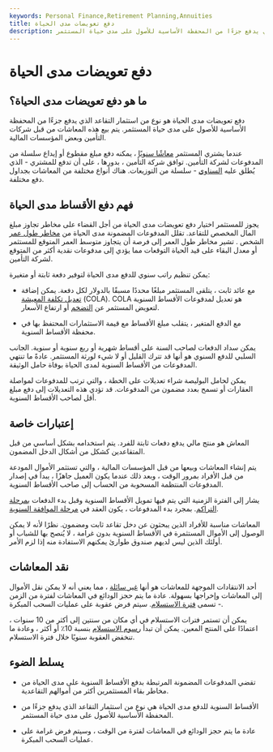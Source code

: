 ```yaml
---
keywords: Personal Finance,Retirement Planning,Annuities
title: دفع تعويضات مدى الحياة
description: دفع تعويضات مدى الحياة هو نوع من استثمار التقاعد الذي يدفع جزءًا من المحفظة الأساسية للأصول على مدى حياة المستثمر.
---
```


# دفع تعويضات مدى الحياة
## ما هو دفع تعويضات مدى الحياة؟

دفع تعويضات مدى الحياة هو نوع من استثمار التقاعد الذي يدفع جزءًا من المحفظة الأساسية للأصول على مدى حياة المستثمر. يتم بيع هذه المعاشات من قبل شركات التأمين وبعض المؤسسات المالية.

عندما يشتري المستثمر [معاشًا سنويًا](/annuity) ، يمكنه دفع مبلغ مقطوع أو إيداع سلسلة من المدفوعات لشركة التأمين. توافق شركة التأمين ، بدورها ، على أن تدفع للمشتري - الذي يُطلق عليه [السناوي](/annuitant) - سلسلة من التوزيعات. هناك أنواع مختلفة من المعاشات بجداول دفع مختلفة.

## فهم دفع الأقساط مدى الحياة

يجوز للمستثمر اختيار دفع تعويضات مدى الحياة من أجل القضاء على مخاطر تجاوز مبلغ المال المخصص للتقاعد. تقلل المدفوعات المضمونة مدى الحياة من [مخاطر طول عمر](/longevityrisk) الشخص . تشير مخاطر طول العمر إلى فرصة أن يتجاوز متوسط العمر المتوقع للمستثمر أو معدل البقاء على قيد الحياة التوقعات مما يؤدي إلى مدفوعات نقدية أكثر من المتوقع لشركة التأمين.

يمكن تنظيم راتب سنوي للدفع مدى الحياة لتوفير دفعة ثابتة أو متغيرة:

- مع عائد ثابت ، يتلقى المستثمر مبلغًا محددًا مسبقًا بالدولار لكل دفعة. يمكن إضافة [تعديل تكلفة المعيشة](/cola) (COLA). COLA هو تعديل لمدفوعات الأقساط السنوية لتعويض المستثمر عن [التضخم](/inflation) أو ارتفاع الأسعار.

- مع الدفع المتغير ، يتقلب مبلغ الأقساط مع قيمة الاستثمارات المحتفظ بها في محفظة الأقساط السنوية.

يمكن سداد الدفعات لصاحب السنة على أقساط شهرية أو ربع سنوية أو سنوية. الجانب السلبي للدفع السنوي هو أنها قد تترك القليل أو لا شيء لورثة المستثمر. عادةً ما تنتهي المدفوعات من الأقساط السنوية لمدى الحياة بوفاة حامل الوثيقة.

يمكن لحامل البوليصة شراء تعديلات على الخطة ، والتي ترتب للمدفوعات لمواصلة العقارات أو تسمح بعدد مضمون من المدفوعات. قد تؤدي هذه التعديلات إلى دفع مبلغ أقل لصاحب الأقساط السنوية.

## إعتبارات خاصة

المعاش هو منتج مالي يدفع دفعات ثابتة للفرد. يتم استخدامه بشكل أساسي من قبل المتقاعدين كشكل من أشكال الدخل المضمون.

يتم إنشاء المعاشات وبيعها من قبل المؤسسات المالية ، والتي تستثمر الأموال المودعة من قبل الأفراد بمرور الوقت ، وبعد ذلك عندما يكون العميل جاهزًا ، يبدأ في إصدار المدفوعات المنتظمة المسحوبة من الحساب إلى صاحب الأقساط السنوية.

يشار إلى الفترة الزمنية التي يتم فيها تمويل الأقساط السنوية وقبل بدء الدفعات [بمرحلة التراكم](/accumulationperiod). بمجرد بدء المدفوعات ، يكون العقد في [مرحلة الموافقة السنوية](/annuitizationphase).

المعاشات مناسبة للأفراد الذين يبحثون عن دخل تقاعد ثابت ومضمون. نظرًا لأنه لا يمكن الوصول إلى الأموال المستثمرة في الأقساط السنوية بدون غرامة ، لا يُنصح بها للشباب أو أولئك الذين ليس لديهم صندوق طوارئ يمكنهم الاستفادة منه إذا لزم الأمر.

## نقد المعاشات

أحد الانتقادات الموجهة للمعاشات هو أنها [غير سائلة](/illiquid) ، مما يعني أنه لا يمكن نقل الأموال إلى المعاشات وإخراجها بسهولة. عادة ما يتم حجز الودائع في المعاشات لفترة من الزمن - تسمى [فترة الاستسلام](/surrender-period). سيتم فرض عقوبة على عمليات السحب المبكرة.

يمكن أن تستمر فترات الاستسلام في أي مكان من سنتين إلى أكثر من 10 سنوات ، اعتمادًا على المنتج المعين. يمكن أن تبدأ [رسوم الاستسلام](/surrendercharge) بنسبة 10٪ أو أكثر ، وعادة ما تنخفض العقوبة سنويًا خلال فترة الاستسلام.

## يسلط الضوء

- تقضي المدفوعات المضمونة المرتبطة بدفع الأقساط السنوية على مدى الحياة من مخاطر بقاء المستثمرين أكثر من أموالهم التقاعدية.

- الأقساط السنوية للدفع مدى الحياة هي نوع من استثمار التقاعد الذي يدفع جزءًا من المحفظة الأساسية للأصول على مدى حياة المستثمر.

- عادة ما يتم حجز الودائع في المعاشات لفترة من الوقت ، وسيتم فرض غرامة على عمليات السحب المبكرة.

